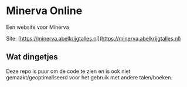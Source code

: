 # Minerva Online

Een website voor Minerva

Site: [https://minerva.abelkrijgtalles.nl](https://minerva.abelkrijgtalles.nl)

## Wat dingetjes
Deze repo is puur om de code te zien en is ook niet gemaakt/geoptimaliseerd voor het gebruik met andere talen/boeken.